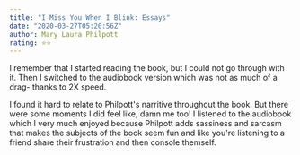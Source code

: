 ```yaml
---
title: "I Miss You When I Blink: Essays"
date: "2020-03-27T05:20:56Z"
author: Mary Laura Philpott
rating: ⭐⭐
---
```


<style>

</style>

I remember that I started reading the book, but I could not go through with it. Then I switched to the audiobook version which was not as much of a drag- thanks to 2X speed.

I found it hard to relate to Philpott's narritive throughout the book. But there were some moments I did feel like, damn me too! I listened to the audiobook which I very much enjoyed because Philpott adds sassiness and sarcasm that makes the subjects of the book seem fun and like you're listening to a friend share their frustration and then console themself.